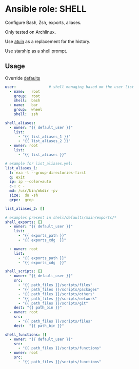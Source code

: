 # Ansible role: SHELL

Configure Bash, Zsh, exports, aliases.

Only tested on Archlinux.

Use [atuin](https://github.com/ellie/atuin) as a replacement for the history.

Use [starship](https://github.com/starship/starship) as a shell prompt.

## Usage
Override [defaults](https://github.com/lunics/ansible_role_shell/tree/main/defaults/main)
```yaml
user:               # shell managing based on the user list
  - name:   root
    group:  root
    shell:  bash
  - name:   bar
    group:  wheel
    shell:  zsh

shell_aliases:
  - owner: "{{ default_user }}"
    list:
      - "{{ list_aliases_1 }}"
      - "{{ list_aliases_2 }}"
  - owner: root
    list:
      - "{{ list_aliases }}"

# example for list_aliases.yml:
list_aliases_1:
  l: exa -l --group-directories-first
  q: exit
  ip: ip --color=auto
  c-: c -
  md: /usr/bin/mkdir -pv
  size:  du -sh
  grpe:  grep

list_aliases_2: []
```

```yaml
# examples present in shell/defaults/main/exports/*
shell_exports: []
  - owner: "{{ default_user }}"
    list:
      - "{{ exports_path }}"
      - "{{ exports_xdg  }}"

  - owner: root
    list:
      - "{{ exports_path }}"
      - "{{ exports_xdg  }}"
```
```yaml
shell_scripts: []
  - owner: "{{ default_user }}"
    src:
      - "{{ path_files }}/scripts/files"
      - "{{ path_files }}/scripts/packages"
      - "{{ path_files }}/scripts/others"
      - "{{ path_files }}/scripts/network"
      - "{{ path_files }}/scripts/git"
    dest: "{{ path_bin }}"
  - owner: root
    src:
      - "{{ path_files }}/scripts/files"
    dest:  "{{ path_bin }}"
```
```yaml
shell_functions: []
  - owner: "{{ default_user }}"
    src:
      - "{{ path_files }}/scripts/functions"
  - owner: root
    src:
      - "{{ path_files }}/scripts/functions"
```
